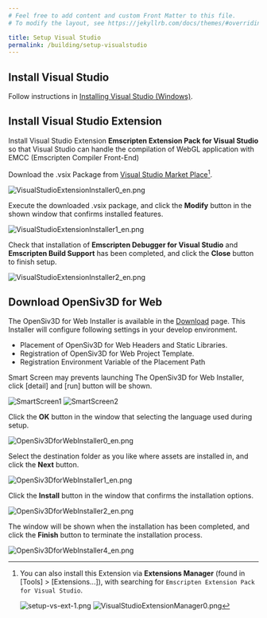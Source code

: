 ```yaml
---
# Feel free to add content and custom Front Matter to this file.
# To modify the layout, see https://jekyllrb.com/docs/themes/#overriding-theme-defaults

title: Setup Visual Studio
permalink: /building/setup-visualstudio
---
```


## Install Visual Studio

Follow instructions in [Installing Visual Studio (Windows)](https://zenn.dev/reputeless/books/siv3d-documentation-en/viewer/requirements#3.1-installing-visual-studio-(windows)).

## Install Visual Studio Extension

Install Visual Studio Extension **Emscripten Extension Pack for Visual Studio** so that Visual Studio can handle the compilation of WebGL application with EMCC (Emscripten Compiler Front-End)

Download the .vsix Package from [Visual Studio Market Place](https://marketplace.visualstudio.com/items?itemName=KamenokoSoft.emscripten-extensions)[^install-via-extension-manager].

![VisualStudioExtensionInstaller0_en.png](/assets/img/building/setup-visualstudio/VisualStudioExtensionInstaller0_en.png)

Execute the downloaded .vsix package, and click the **Modify** button in the shown window that confirms installed features.

![VisualStudioExtensionInstaller1_en.png](/assets/img/building/setup-visualstudio/VisualStudioExtensionInstaller1_en.png)

Check that installation of **Emscripten Debugger for Visual Studio** and **Emscripten Build Support** has been completed, and click the **Close** button to finish setup.

![VisualStudioExtensionInstaller2_en.png](/assets/img/building/setup-visualstudio/VisualStudioExtensionInstaller2_en.png)

[^install-via-extension-manager]: You can also install this Extension via **Extensions Manager** (found in [Tools] > [Extensions...]), with searching for `Emscripten Extension Pack for Visual Studio`.

    ![setup-vs-ext-1.png](/assets/img/building/setup-visualstudio/setup-vs-ext-1.png)
    ![VisualStudioExtensionManager0.png](/assets/img/building/setup-visualstudio/VisualStudioExtensionManager0.png)

## Download OpenSiv3D for Web

The OpenSiv3D for Web Installer is available in the [Download](/download) page.
This Installer will configure following settings in your develop environment.

- Placement of OpenSiv3D for Web Headers and Static Libraries.
- Registration of OpenSiv3D for Web Project Template.
- Registration Environment Variable of the Placement Path

Smart Screen may prevents launching The OpenSiv3D for Web Installer, click \[detail\] and \[run\] button will be shown.

![SmartScreen1](/assets/img/building/setup-visualstudio/smart-screen-guard-1.png)
![SmartScreen2](/assets/img/building/setup-visualstudio/smart-screen-guard-2.png)

Click the **OK** button in the window that selecting the language used during setup.

![OpenSiv3DforWebInstaller0_en.png](/assets/img/building/setup-visualstudio/OpenSiv3DforWebInstaller0_en.png)

Select the destination folder as you like where assets are installed in, and click the **Next** button.

![OpenSiv3DforWebInstaller1_en.png](/assets/img/building/setup-visualstudio/OpenSiv3DforWebInstaller1_en.png)

Click the **Install** button in the window that confirms the installation options.

![OpenSiv3DforWebInstaller2_en.png](/assets/img/building/setup-visualstudio/OpenSiv3DforWebInstaller2_en.png)

The window will be shown when the installation has been completed, and click the **Finish** button to terminate the installation process.

![OpenSiv3DforWebInstaller4_en.png](/assets/img/building/setup-visualstudio/OpenSiv3DforWebInstaller4_en.png)
